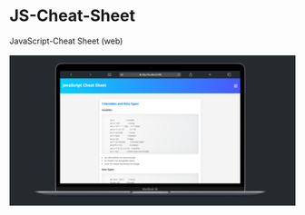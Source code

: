 # JS-Cheat-Sheet
JavaScript-Cheat Sheet (web) 
<br><br>
<img src="Screenshot 2024-12-08 212331.png" alt="screen shot of this page">
